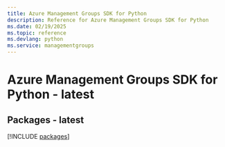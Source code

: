 ```yaml
---
title: Azure Management Groups SDK for Python
description: Reference for Azure Management Groups SDK for Python
ms.date: 02/19/2025
ms.topic: reference
ms.devlang: python
ms.service: managementgroups
---
```

# Azure Management Groups SDK for Python - latest
## Packages - latest
[!INCLUDE [packages](management-groups-index.md)]